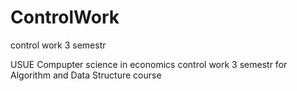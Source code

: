 # ControlWork
control work 3 semestr

USUE Compupter science in economics control work 3 semestr for Algorithm and Data Structure course
